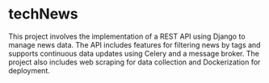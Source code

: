 # techNews
This project involves the implementation of a REST API using Django to manage news data. The API includes features for filtering news by tags and supports continuous data updates using Celery and a message broker. The project also includes web scraping for data collection and Dockerization for deployment.
